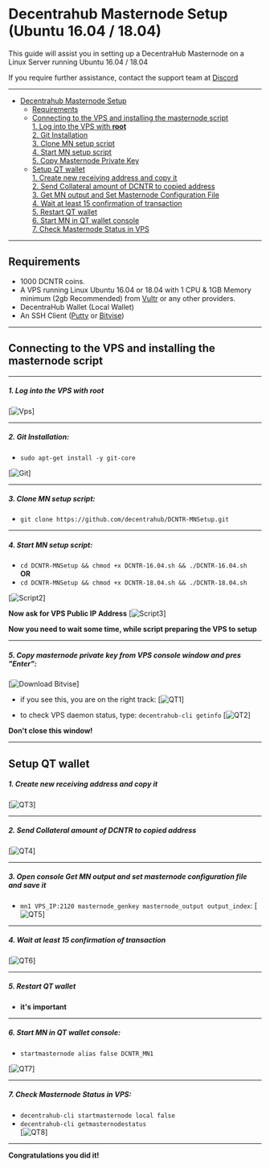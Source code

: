 # Decentrahub Masternode Setup (Ubuntu 16.04 / 18.04)
This guide will assist you in setting up a DecentraHub Masternode on a Linux Server running Ubuntu 16.04 / 18.04

If you require further assistance, contact the support team at <a href="https://discord.gg/SVjbNTg" target="_blank">Discord</a>
***
- [Decentrahub Masternode Setup](#decentrahub-masternode-setup)  
  	* [Requirements](#requirements) 
  * [Connecting to the VPS and installing the masternode script](#Connecting-to-the-VPS-and-installing-the-masternode-script)  
         [1. Log into the VPS with **root**](#1-log-into-the-vps-with-root)  
         [2. Git Installation](#2-git-installation)  
         [3. Clone MN setup script](#3-clone-mn-setup-script)  
         [4. Start MN setup script](#4-start-mn-setup-script)  
         [5. Copy Masternode Private Key](#5-copy-masternode-private-key-from-vps-console-window-and-pres-enter)
  * [Setup QT wallet](#setup-qt-wallet)  
         [1. Create new receiving address and copy it](#1-create-new-receiving-address-and-copy-it)  
	 [2. Send Collateral amount of DCNTR to copied address](#2-send-collateral-amount-of-dcntr-to-copied-address)  
	 [3. Get MN output and Set Masternode Configuration File](#3-open-console-get-mn-output-and-set-masternode-configuration-file-and-save-it)  
	 [4. Wait at least 15 confirmation of transaction](#4-wait-at-least-15-confirmation-of-transaction)  
         [5. Restart QT wallet](#5-restart-qt-wallet)  
         [6. Start MN in QT wallet console](#6-start-mn-in-qt-wallet-console)  
	 [7. Check Masternode Status in VPS](#7-check-masternode-status-in-vps)  

***
## Requirements
- 1000 DCNTR coins.
- A VPS running Linux Ubuntu 16.04 or 18.04 with 1 CPU & 1GB Memory minimum (2gb Recommended) from [Vultr](https://www.vultr.com/?ref=8622028) or any other providers.
- DecentraHub Wallet (Local Wallet)
- An SSH Client (<a href="https://www.putty.org/" target="_blank">Putty</a> or <a href="https://dl.bitvise.com/BvSshClient-Inst.exe" target="_blank">Bitvise</a>)

***
## Connecting to the VPS and installing the masternode script
***
##### 1. Log into the VPS with **root**  
[![Vps](https://raw.githubusercontent.com/decentrahub/DCNTR-MNSetup/master/assets/1.png)]
***
##### 2. Git Installation:  
- ```sudo apt-get install -y git-core```  

[![Git](https://raw.githubusercontent.com/decentrahub/DCNTR-MNSetup/master/assets/2.png)]
***
##### 3. Clone MN setup script: 
- ```git clone https://github.com/decentrahub/DCNTR-MNSetup.git```  

***
##### 4. Start MN setup script: 
- ```cd DCNTR-MNSetup && chmod +x DCNTR-16.04.sh && ./DCNTR-16.04.sh```  
**OR**  
- ```cd DCNTR-MNSetup && chmod +x DCNTR-18.04.sh && ./DCNTR-18.04.sh```   

[![Script2](https://raw.githubusercontent.com/decentrahub/DCNTR-MNSetup/master/assets/4.png)]  

**Now ask for VPS Public IP Address** 
[![Script3](https://raw.githubusercontent.com/decentrahub/DCNTR-MNSetup/master/assets/5.png)]

**Now you need to wait some time, while script preparing the VPS to setup**  
***
##### 5. Copy masternode private key from VPS console window and pres "Enter":
[![Download Bitvise](https://raw.githubusercontent.com/decentrahub/DCNTR-MNSetup/master/assets/6.png)] 

- if you see this, you are on the right track:
[![QT1](https://raw.githubusercontent.com/decentrahub/DCNTR-MNSetup/master/assets/7.png)]

- to check VPS daemon status, type: ```decentrahub-cli getinfo```
[![QT2](https://raw.githubusercontent.com/decentrahub/DCNTR-MNSetup/master/assets/8.png)]

**Don't close this window!** 
***		

## Setup QT wallet
##### 1. Create new receiving address and copy it
[![QT3](https://raw.githubusercontent.com/decentrahub/DCNTR-MNSetup/master/assets/9.png)] 

***
##### 2. Send Collateral amount of DCNTR to copied address
[![QT4](https://raw.githubusercontent.com/decentrahub/DCNTR-MNSetup/master/assets/10.png)]
***
##### 3. Open console Get MN output and set masternode configuration file and save it
- ```mn1 VPS_IP:2120 masternode_genkey masternode_output output_index```:
[![QT5](https://raw.githubusercontent.com/decentrahub/DCNTR-MNSetup/master/assets/11.png)]
***
##### 4. Wait at least 15 confirmation of transaction
[![QT6](https://raw.githubusercontent.com/decentrahub/DCNTR-MNSetup/master/assets/12.png)]
***
##### 5. Restart QT wallet  
- **it's important**
***
##### 6. Start MN in QT wallet console:
- ```startmasternode alias false DCNTR_MN1```

[![QT7](https://raw.githubusercontent.com/decentrahub/DCNTR-MNSetup/master/assets/13.png)]
***
##### 7. Check Masternode Status in VPS:
- ```decentrahub-cli startmasternode local false``` 
- ```decentrahub-cli getmasternodestatus```  
[![QT8](https://raw.githubusercontent.com/decentrahub/DCNTR-MNSetup/master/assets/14.png)]  
***
**Сongratulations you did it!**

